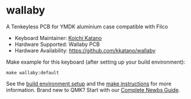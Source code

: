 # wallaby

A Tenkeyless PCB for YMDK aluminium case compatible with Filco

* Keyboard Maintainer: [Koichi Katano](https://github.com/kkatano)
* Hardware Supported: Wallaby PCB
* Hardware Availability: https://github.com/kkatano/wallaby

Make example for this keyboard (after setting up your build environment):

    make wallaby:default

See the [build environment setup](https://docs.qmk.fm/#/getting_started_build_tools) and the [make instructions](https://docs.qmk.fm/#/getting_started_make_guide) for more information. Brand new to QMK? Start with our [Complete Newbs Guide](https://docs.qmk.fm/#/newbs).
